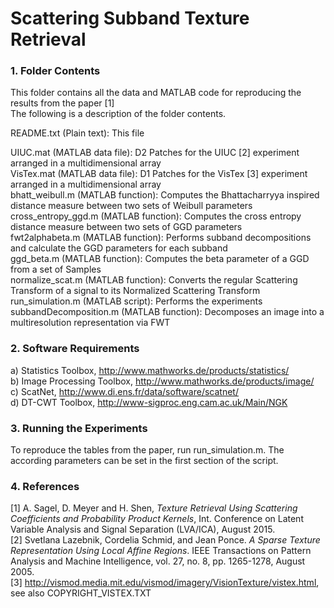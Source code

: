 # Scattering Subband Texture Retrieval

### 1. Folder Contents

This folder contains all the data and MATLAB code for reproducing the results from the paper [1]  
The following is a description of the folder contents.

README.txt (Plain text):
  This file

UIUC.mat (MATLAB data file):  D2 Patches for the UIUC [2] experiment arranged in a multidimensional array  
VisTex.mat (MATLAB data file):  D1 Patches for the VisTex [3] experiment arranged in a multidimensional array  
bhatt_weibull.m (MATLAB function):  Computes the Bhattacharryya inspired distance measure between two sets of Weibull parameters  
cross_entropy_ggd.m (MATLAB function):  Computes the cross entropy distance measure between two sets of GGD parameters  
fwt2alphabeta.m (MATLAB function):  Performs subband decompositions and calculate the GGD parameters for each subband  
ggd_beta.m (MATLAB function):  Computes the beta parameter of a GGD from a set of Samples  
normalize_scat.m (MATLAB function):   Converts the regular Scattering Transform of a signal to its Normalized Scattering Transform  
run_simulation.m (MATLAB script):  Performs the experiments  
subbandDecomposition.m (MATLAB function):   Decomposes an image into a multiresolution representation via FWT  


### 2. Software Requirements

a) Statistics Toolbox, http://www.mathworks.de/products/statistics/  
b) Image Processing Toolbox, http://www.mathworks.de/products/image/  
c) ScatNet, http://www.di.ens.fr/data/software/scatnet/  
d) DT-CWT Toolbox, http://www-sigproc.eng.cam.ac.uk/Main/NGK  


### 3. Running the Experiments

To reproduce the tables from the paper, run run_simulation.m. The according parameters can be set in the first section of the script.

### 4. References

[1] A. Sagel, D. Meyer and H. Shen, *Texture Retrieval Using Scattering Coefficients and Probability Product Kernels*, Int. Conference on Latent Variable Analysis and Signal Separation (LVA/ICA), August 2015.  
[2] Svetlana Lazebnik, Cordelia Schmid, and Jean Ponce. *A Sparse Texture Representation Using Local Affine Regions*. IEEE Transactions on Pattern Analysis and Machine Intelligence, vol. 27, no. 8, pp. 1265-1278, August 2005.   
[3] http://vismod.media.mit.edu/vismod/imagery/VisionTexture/vistex.html, see also COPYRIGHT_VISTEX.TXT  
